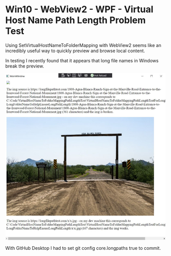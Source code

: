 # Win10 - WebView2 - WPF - Virtual Host Name Path Length Problem Test

Using SetVirtualHostNameToFolderMapping with WebView2 seems like an incredibly useful way to quickly preview and browse local content.

In testing I recently found that it appears that long file names in Windows break the preview.

![Broken Img with long VirtualHostNAmePath](ScreenSnipShowingBrokenImage.JPG)

With GitHub Desktop I had to set git config core.longpaths true to commit.
